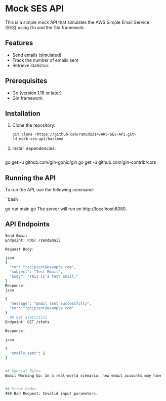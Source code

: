 # Mock SES API


This is a simple mock API that simulates the AWS Simple Email Service (SES) using Go and the Gin framework.

## Features

- Send emails (simulated)
- Track the number of emails sent
- Retrieve statistics

## Prerequisites

- Go (version 1.16 or later)
- Gin framework

## Installation

1. Clone the repository:
   ```bash
   git clone <https://github.com/ramudu314/AWS-SES-API.git>
   cd mock-ses-api/backend


2. Install dependencies:

   ````bash
go get -u github.com/gin-gonic/gin
go get -u github.com/gin-contrib/cors


## Running the API
To run the API, use the following command:


  ``bash

go run main.go
The server will run on http://localhost:8080.

## API Endpoints

````bash
Send Email
Endpoint: POST /sendEmail

Request Body:

json
{
  "to": "recipient@example.com",
  "subject": "Test Email",
  "body": "This is a test email."
}
Response:
json

{
  "message": "Email sent successfully",
  "to": "recipient@example.com"
}
  ## Get Statistics
Endpoint: GET /stats

Response:

json

{
  "emails_sent": 1
}


## Special Rules
Email Warming Up: In a real-world scenario, new email accounts may have limits on the number of emails that can be sent in the first few weeks. This mock API implements a simple warming-up logic where only 10 emails can be sent in the first week (168 hours). After that, email limits are lifted.


## Error Codes
400 Bad Request: Invalid input parameters.
